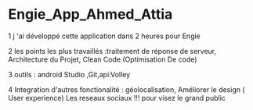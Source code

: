 # Engie_App_Ahmed_Attia
1 j 'ai développé cette application dans 2 heures pour Engie

2 les points les plus travaillés :traitement de réponse de serveur,
                                  Architecture du Projet, 
                                  Clean Code (Optimisation De code)

3 outils  : android Studio ,Git,api:Volley

4 Integration d'autres fonctionalité : géolocalisation,
                                       Améliorer le design ( User experience)
                                       Les reseaux sociaux !!! pour visez le grand public                                       
